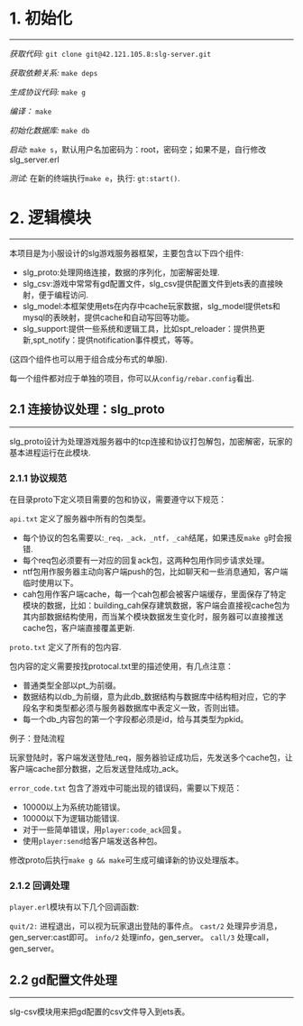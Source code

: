 # 1. 初始化
---
*获取代码:* `git clone git@42.121.105.8:slg-server.git`

*获取依赖关系:* `make deps`

*生成协议代码:* `make g`

*编译：* `make`

*初始化数据库:* `make db`

*启动:* `make s`，默认用户名加密码为：root，密码空；如果不是，自行修改slg_server.erl

*测试:* 在新的终端执行`make e`，执行: `gt:start()`.

# 2. 逻辑模块
---
本项目是为小服设计的slg游戏服务器框架，主要包含以下四个组件:

* slg_proto:处理网络连接，数据的序列化，加密解密处理.
* slg_csv:游戏中常常有gd配置文件，slg_csv提供配置文件到ets表的直接映射，便于编程访问.
* slg_model:本框架使用ets在内存中cache玩家数据，slg_model提供ets和mysql的表映射，提供cache和自动写回等功能。
* slg_support:提供一些系统和逻辑工具，比如spt_reloader：提供热更新,spt_notify：提供notification事件模式，等等。

(这四个组件也可以用于组合成分布式的单服).

每一个组件都对应于单独的项目，你可以从`config/rebar.config`看出.

## 2.1 连接协议处理：slg_proto
---
slg_proto设计为处理游戏服务器中的tcp连接和协议打包解包，加密解密，玩家的基本进程运行在此模块.

### 2.1.1 协议规范

在目录proto下定义项目需要的包和协议，需要遵守以下规范：

`api.txt` 定义了服务器中所有的包类型。

* 每个协议的包名需要以:`_req，_ack，_ntf，_cah`结尾，如果违反`make g`时会报错.
* 每个req包必须要有一对应的回复ack包，这两种包用作同步请求处理。
* ntf包用作服务器主动向客户端push的包，比如聊天和一些消息通知，客户端临时使用以下。
* cah包用作客户端cache，每一个cah包都会被客户端缓存，里面保存了特定模块的数据，比如：building_cah保存建筑数据，客户端会直接视cache包为其内部数据结构使用，而当某个模块数据发生变化时，服务器可以直接推送cache包，客户端直接覆盖更新.

`proto.txt` 定义了所有的包内容.

包内容的定义需要按找protocal.txt里的描述使用，有几点注意：

* 普通类型全部以pt_为前缀。
* 数据结构以db_为前缀，意为此db_数据结构与数据库中结构相对应，它的字段名字和类型都必须与服务器数据库中表定义一致，否则出错。
* 每一个db_内容包的第一个字段都必须是id，给与其类型为pkid。

例子：登陆流程

玩家登陆时，客户端发送登陆_req，服务器验证成功后，先发送多个cache包，让客户端cache部分数据，之后发送登陆成功_ack。

`error_code.txt` 包含了游戏中可能出现的错误码，需要以下规范：

* 10000以上为系统功能错误。
* 10000以下为逻辑功能错误.
* 对于一些简单错误，用`player:code_ack`回复。
* 使用`player:send`给客户端发送各种包。

修改proto后执行`make g && make`可生成可编译新的协议处理版本。

### 2.1.2 回调处理

`player.erl`模块有以下几个回调函数:

`quit/2:` 进程退出，可以视为玩家退出登陆的事件点。
`cast/2` 处理异步消息，gen_server:cast即可。
`info/2` 处理info，gen_server。
`call/3` 处理call，gen_server。

## 2.2 gd配置文件处理
---

slg-csv模块用来把gd配置的csv文件导入到ets表。
